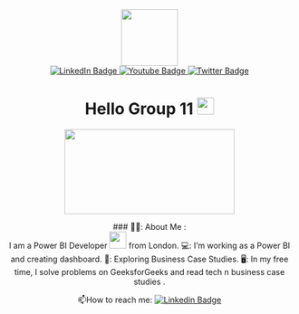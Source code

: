 <div id="header" align="center">
  <img src="https://media.giphy.com/media/M9gbBd9nbDrOTu1Mqx/giphy.gif" width="100"/>


<div id="badges" align="center">
  
  <a href="your-linkedin-URL">
    <img src="https://img.shields.io/badge/LinkedIn-blue?style=for-the-badge&logo=linkedin&logoColor=white" alt="LinkedIn Badge"/>
  </a>
  <a href="your-youtube-URL">
    <img src="https://img.shields.io/badge/YouTube-red?style=for-the-badge&logo=youtube&logoColor=white" alt="Youtube Badge"/>
  </a>
  <a href="your-twitter-URL">
    <img src="https://img.shields.io/badge/Twitter-blue?style=for-the-badge&logo=twitter&logoColor=white" alt="Twitter Badge"/>
  </a>
</div>
<img src="https://komarev.com/ghpvc/?username=KhubaibStackBiltz&style=flat-square&color=blue" alt=""/>
<h1>
  Hello Group 11
  <img src="https://media.giphy.com/media/hvRJCLFzcasrR4ia7z/giphy.gif" width="30px"/>
</h1>

<div align="center">
  <img src="https://media.giphy.com/media/v1.Y2lkPTc5MGI3NjExZWV6cjdjYTQwdWF2dTJ1OTBnbDJvM3EyOWRidmY5NTdhM245cGMxdyZlcD12MV9pbnRlcm5hbF9naWZfYnlfaWQmY3Q9Zw/IpeYSEZshTefe/giphy.gif" width="300" height="150"/>
</div>
<p>
  ### 👨‍💼: About Me : <br/>
  I am a Power BI Developer <img src="https://media.giphy.com/media/WUlplcMpOCEmTGBtBW/giphy.gif" width="30"> from London.
  💻: I’m working as a Power BI and creating dashboard.
  💼: Exploring Business Case Studies.
  🖥️: In my free time, I solve problems on GeeksforGeeks and read tech n business case studies .

:mailbox:How to reach me: [![Linkedin Badge](https://img.shields.io/badge/-kakbar-blue?style=flat&logo=Linkedin&logoColor=white)]([your-linkedin-url](https://www.linkedin.com/in/khubaibnasif/)https://www.linkedin.com/in/khubaibnasif/)
</p>

</div>
